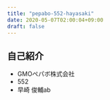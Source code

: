 ```yaml
---
title: "pepabo-552-hayasaki"
date: 2020-05-07T02:00:04+09:00
draft: false
---
```


## 自己紹介
- GMOペパボ株式会社
- 552
- 早崎 俊輔ab